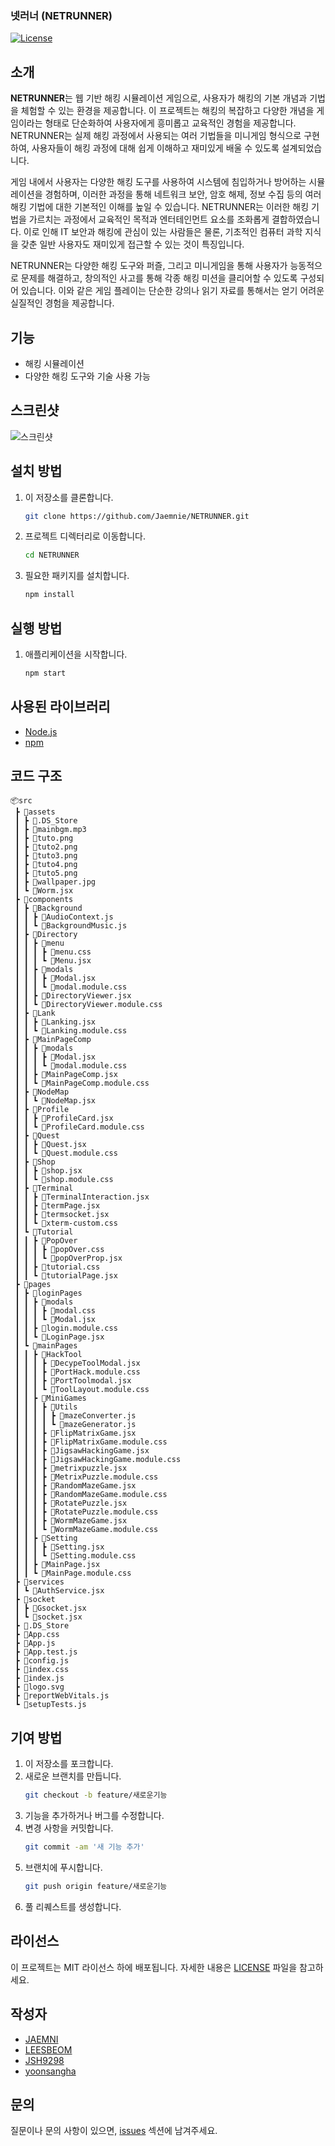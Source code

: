 ### 넷러너 (NETRUNNER)

[![License](https://img.shields.io/badge/license-MIT-blue.svg)](LICENSE)

## 소개
**NETRUNNER**는 웹 기반 해킹 시뮬레이션 게임으로, 사용자가 해킹의 기본 개념과 기법을 체험할 수 있는 환경을 제공합니다. 이 프로젝트는 해킹의 복잡하고 다양한 개념을 게임이라는 형태로 단순화하여 사용자에게 흥미롭고 교육적인 경험을 제공합니다. NETRUNNER는 실제 해킹 과정에서 사용되는 여러 기법들을 미니게임 형식으로 구현하여, 사용자들이 해킹 과정에 대해 쉽게 이해하고 재미있게 배울 수 있도록 설계되었습니다.

게임 내에서 사용자는 다양한 해킹 도구를 사용하여 시스템에 침입하거나 방어하는 시뮬레이션을 경험하며, 이러한 과정을 통해 네트워크 보안, 암호 해제, 정보 수집 등의 여러 해킹 기법에 대한 기본적인 이해를 높일 수 있습니다. NETRUNNER는 이러한 해킹 기법을 가르치는 과정에서 교육적인 목적과 엔터테인먼트 요소를 조화롭게 결합하였습니다. 이로 인해 IT 보안과 해킹에 관심이 있는 사람들은 물론, 기초적인 컴퓨터 과학 지식을 갖춘 일반 사용자도 재미있게 접근할 수 있는 것이 특징입니다.

NETRUNNER는 다양한 해킹 도구와 퍼즐, 그리고 미니게임을 통해 사용자가 능동적으로 문제를 해결하고, 창의적인 사고를 통해 각종 해킹 미션을 클리어할 수 있도록 구성되어 있습니다. 이와 같은 게임 플레이는 단순한 강의나 읽기 자료를 통해서는 얻기 어려운 실질적인 경험을 제공합니다.

## 기능
- 해킹 시뮬레이션
- 다양한 해킹 도구와 기술 사용 가능

## 스크린샷
![스크린샷](https://i.imgur.com/tlv0pTY.png)

## 설치 방법
1. 이 저장소를 클론합니다.
    ```bash
    git clone https://github.com/Jaemnie/NETRUNNER.git
    ```
2. 프로젝트 디렉터리로 이동합니다.
    ```bash
    cd NETRUNNER
    ```
3. 필요한 패키지를 설치합니다.
    ```bash
    npm install
    ```

## 실행 방법
1. 애플리케이션을 시작합니다.
    ```bash
    npm start
    ```

## 사용된 라이브러리
- [Node.js](https://nodejs.org/)
- [npm](https://www.npmjs.com/)

## 코드 구조
```
📦src
 ┣ 📂assets
 ┃ ┣ 📜.DS_Store
 ┃ ┣ 📜mainbgm.mp3
 ┃ ┣ 📜tuto.png
 ┃ ┣ 📜tuto2.png
 ┃ ┣ 📜tuto3.png
 ┃ ┣ 📜tuto4.png
 ┃ ┣ 📜tuto5.png
 ┃ ┣ 📜wallpaper.jpg
 ┃ ┗ 📜Worm.jsx
 ┣ 📂components
 ┃ ┣ 📂Background
 ┃ ┃ ┣ 📜AudioContext.js
 ┃ ┃ ┗ 📜BackgroundMusic.js
 ┃ ┣ 📂Directory
 ┃ ┃ ┣ 📂menu
 ┃ ┃ ┃ ┣ 📜menu.css
 ┃ ┃ ┃ ┗ 📜Menu.jsx
 ┃ ┃ ┣ 📂modals
 ┃ ┃ ┃ ┣ 📜Modal.jsx
 ┃ ┃ ┃ ┗ 📜modal.module.css
 ┃ ┃ ┣ 📜DirectoryViewer.jsx
 ┃ ┃ ┗ 📜DirectoryViewer.module.css
 ┃ ┣ 📂Lank
 ┃ ┃ ┣ 📜Lanking.jsx
 ┃ ┃ ┗ 📜Lanking.module.css
 ┃ ┣ 📂MainPageComp
 ┃ ┃ ┣ 📂modals
 ┃ ┃ ┃ ┣ 📜Modal.jsx
 ┃ ┃ ┃ ┗ 📜modal.module.css
 ┃ ┃ ┣ 📜MainPageComp.jsx
 ┃ ┃ ┗ 📜MainPageComp.module.css
 ┃ ┣ 📂NodeMap
 ┃ ┃ ┗ 📜NodeMap.jsx
 ┃ ┣ 📂Profile
 ┃ ┃ ┣ 📜ProfileCard.jsx
 ┃ ┃ ┗ 📜ProfileCard.module.css
 ┃ ┣ 📂Quest
 ┃ ┃ ┣ 📜Quest.jsx
 ┃ ┃ ┗ 📜Quest.module.css
 ┃ ┣ 📂Shop
 ┃ ┃ ┣ 📜shop.jsx
 ┃ ┃ ┗ 📜shop.module.css
 ┃ ┣ 📂Terminal
 ┃ ┃ ┣ 📜TerminalInteraction.jsx
 ┃ ┃ ┣ 📜termPage.jsx
 ┃ ┃ ┣ 📜termsocket.jsx
 ┃ ┃ ┗ 📜xterm-custom.css
 ┃ ┗ 📂Tutorial
 ┃ ┃ ┣ 📂PopOver
 ┃ ┃ ┃ ┣ 📜popOver.css
 ┃ ┃ ┃ ┗ 📜popOverProp.jsx
 ┃ ┃ ┣ 📜tutorial.css
 ┃ ┃ ┗ 📜tutorialPage.jsx
 ┣ 📂pages
 ┃ ┣ 📂loginPages
 ┃ ┃ ┣ 📂modals
 ┃ ┃ ┃ ┣ 📜modal.css
 ┃ ┃ ┃ ┗ 📜Modal.jsx
 ┃ ┃ ┣ 📜login.module.css
 ┃ ┃ ┗ 📜LoginPage.jsx
 ┃ ┗ 📂mainPages
 ┃ ┃ ┣ 📂HackTool
 ┃ ┃ ┃ ┣ 📜DecypeToolModal.jsx
 ┃ ┃ ┃ ┣ 📜PortHack.module.css
 ┃ ┃ ┃ ┣ 📜PortToolmodal.jsx
 ┃ ┃ ┃ ┗ 📜ToolLayout.module.css
 ┃ ┃ ┣ 📂MiniGames
 ┃ ┃ ┃ ┣ 📂Utils
 ┃ ┃ ┃ ┃ ┣ 📜mazeConverter.js
 ┃ ┃ ┃ ┃ ┗ 📜mazeGenerator.js
 ┃ ┃ ┃ ┣ 📜FlipMatrixGame.jsx
 ┃ ┃ ┃ ┣ 📜FlipMatrixGame.module.css
 ┃ ┃ ┃ ┣ 📜JigsawHackingGame.jsx
 ┃ ┃ ┃ ┣ 📜JigsawHackingGame.module.css
 ┃ ┃ ┃ ┣ 📜metrixpuzzle.jsx
 ┃ ┃ ┃ ┣ 📜MetrixPuzzle.module.css
 ┃ ┃ ┃ ┣ 📜RandomMazeGame.jsx
 ┃ ┃ ┃ ┣ 📜RandomMazeGame.module.css
 ┃ ┃ ┃ ┣ 📜RotatePuzzle.jsx
 ┃ ┃ ┃ ┣ 📜RotatePuzzle.module.css
 ┃ ┃ ┃ ┣ 📜WormMazeGame.jsx
 ┃ ┃ ┃ ┗ 📜WormMazeGame.module.css
 ┃ ┃ ┣ 📂Setting
 ┃ ┃ ┃ ┣ 📜Setting.jsx
 ┃ ┃ ┃ ┗ 📜Setting.module.css
 ┃ ┃ ┣ 📜MainPage.jsx
 ┃ ┃ ┗ 📜MainPage.module.css
 ┣ 📂services
 ┃ ┗ 📜AuthService.jsx
 ┣ 📂socket
 ┃ ┣ 📜Gsocket.jsx
 ┃ ┗ 📜socket.jsx
 ┣ 📜.DS_Store
 ┣ 📜App.css
 ┣ 📜App.js
 ┣ 📜App.test.js
 ┣ 📜config.js
 ┣ 📜index.css
 ┣ 📜index.js
 ┣ 📜logo.svg
 ┣ 📜reportWebVitals.js
 ┗ 📜setupTests.js
```

## 기여 방법
1. 이 저장소를 포크합니다.
2. 새로운 브랜치를 만듭니다.
    ```bash
    git checkout -b feature/새로운기능
    ```
3. 기능을 추가하거나 버그를 수정합니다.
4. 변경 사항을 커밋합니다.
    ```bash
    git commit -am '새 기능 추가'
    ```
5. 브랜치에 푸시합니다.
    ```bash
    git push origin feature/새로운기능
    ```
6. 풀 리퀘스트를 생성합니다.

## 라이선스
이 프로젝트는 MIT 라이선스 하에 배포됩니다. 자세한 내용은 [LICENSE](LICENSE) 파일을 참고하세요.

## 작성자
- [JAEMNI](https://github.com/Jaemnie)
- [LEESBEOM](https://github.com/LEESBEOM)
- [JSH9298](https://github.com/jsh9298)
- [yoonsangha](https://github.com/yoonsangha)

## 문의
질문이나 문의 사항이 있으면, [issues](https://github.com/Jaemnie/NETRUNNER/issues) 섹션에 남겨주세요.
